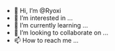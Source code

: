 - 👋 Hi, I’m @Ryoxi
- 👀 I’m interested in ...
- 🌱 I’m currently learning ...
- 💞️ I’m looking to collaborate on ...
- 📫 How to reach me ...

<!---
Ryoxi/Ryoxi is a ✨ special ✨ repository because its `README.md` (this file) appears on your GitHub profile.
You can click the Preview link to take a look at your changes.
--->
